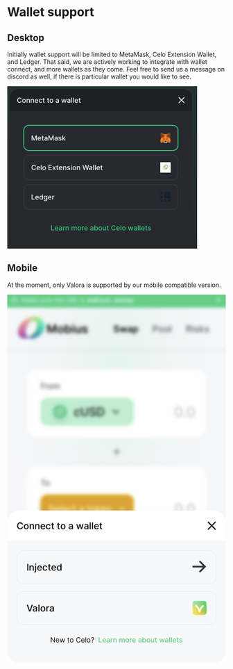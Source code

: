 # Wallet support

## Desktop

Initially wallet support will be limited to MetaMask, Celo Extension Wallet, and Ledger. That said, we are actively working to integrate with wallet connect, and more wallets as they come. Feel free to send us a message on discord as well, if there is particular wallet you would like to see.

![](../.gitbook/assets/screen-shot-2021-09-17-at-1.35.39-am.png)

## Mobile

At the moment, only Valora is supported by our mobile compatible version.

![](../.gitbook/assets/img_95a978ace108-1.jpeg)



